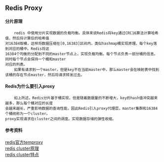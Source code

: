 

## Redis Proxy

#### 分片原理

        redis 中使用分片实现数据的负载均衡。具体来说Redis将key通过CRC16算法计算哈希值，然后将计算后的哈希值
    对16384取模，这样将数据压缩在[0,16383]区间内，类似hashmap桶实现原理。每个key落到对应的桶中。Redis将这
    16384个均衡的分配到不同的master节点上，实现负载均衡。每个节点负责一部分桶的信息。同时每个节点会保持一个桶和master
    对应的列表。
        如果有请求到一个master，但是key不在当前master中，那么master会在映射表中找到该桶的存在节点master，然后将请求转发过去。

#### Redis为什么要引入proxy
    
        如上所述，Redis分片基于桶实现，但是随着数据量的不断增大，key的hash值冲突越来越多，那么每个桶对应的长度
    会越来越长，严重影响数据的查询性能，因此Redis引入proxy代理层，master集群和16384个桶统称为一个cluster。
    proxy实现请求在cluster之间的调度。实现数据存储的弹性收缩。

#### 参考资料

  [redis官方temproxy](https://redis.io/topics/partitioning)  
  [redis cluster原理](https://redis.io/topics/cluster-tutorial)  
  [redis cluster特点](https://redis.io/topics/cluster-spec)  
  